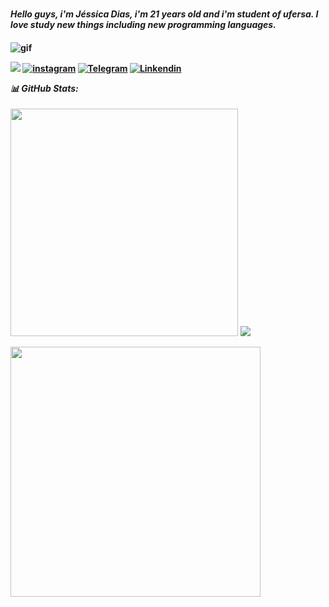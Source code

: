 ### <h4> *Hello guys, i'm  Jéssica Dias, i'm 21 years old and i'm student of ufersa. I love study new things including new programming languages.*
 <h4>

  
   ![gif](https://i.pinimg.com/originals/7d/07/a2/7d07a255678962d30d8717dcf5dbd266.gif)








<div align="center>
 
 <a href= "mailto:jessicardias.ufersa@gmail.com"><img src="https://img.shields.io/badge/Gmail-D14836?style=for-the-badge&logo=gmail&logoColor=white" target="_blank"></a>
[![instagram](https://img.shields.io/badge/Instagram-E4405F?style=for-the-badge&logo=instagram&logoColor=white)](https://www.instagram.com/jessicardiax/)
[![Telegram](https://img.shields.io/badge/Telegram-2CA5E0?style=for-the-badge&logo=telegram&logoColor=white)](https://t.me/+5584998365502)
[![Linkendin](https://img.shields.io/badge/LinkedIn-0077B5?style=for-the-badge&logo=linkedin&logoColor=white)](https://www.linkedin.com/in/jessicardiax/)

</div>








<div align="center>

# *📊 GitHub Stats:*
<img src="https://github-readme-stats-wheat-two-53.vercel.app/api?username=jessicardiax&theme=neon&hide_border=false&include_all_commits=false&count_private=false"  width="364px" />  ![](https://github-readme-stats-wheat-two-53.vercel.app/api/top-langs/?username=jessicardiax&theme=neon&hide_border=false&include_all_commits=false&count_private=false&layout=compact)

<img src="https://github-readme-streak-stats.herokuapp.com/?user=jessicardiax&theme=neon&hide_border=false"  width="400px" />
        


<div>
